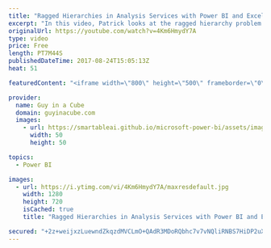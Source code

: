 ```yaml
---
title: "Ragged Hierarchies in Analysis Services with Power BI and Excel"
excerpt: "In this video, Patrick looks at the ragged hierarchy problem within Excel and Power BI when you are pulling data from Analysis Services. He looks at how you can correct the issue easily within Excel and some alternatives for Power BI.  LET'S CONNECT!  Guy in a Cube -- https://guyinacube.com -- http://twitter.com/guyinacube"
originalUrl: https://youtube.com/watch?v=4Km6HmydY7A
type: video
price: Free
length: PT7M44S
publishedDateTime: 2017-08-24T15:05:13Z
heat: 51

featuredContent: "<iframe width=\"800\" height=\"500\" frameborder=\"0\" src=\"https://www.youtube.com/embed/4Km6HmydY7A\" allow=\"accelerometer; autoplay; encrypted-media; gyroscope; picture-in-picture\" allowfullscreen></iframe>"

provider:
  name: Guy in a Cube
  domain: guyinacube.com
  images:
    - url: https://smartableai.github.io/microsoft-power-bi/assets/images/organizations/guyinacube.com-50x50.jpg
      width: 50
      height: 50

topics:
  - Power BI

images:
  - url: https://i.ytimg.com/vi/4Km6HmydY7A/maxresdefault.jpg
    width: 1280
    height: 720
    isCached: true
    title: "Ragged Hierarchies in Analysis Services with Power BI and Excel"

secured: "+2z+weijxzLuewndZkqzdMVCLmO+QAdR3MDoRQbhc7v7vNQliRNBS7HiDP2uXI7HGvN4RYT0RiZSELDxdQG5wHXsQDf67sYjKRFg9+9vUbVHO3UsrrKL7s/iC06pe0IbPCPXd//Pj0gCK7yn0/X8RZynklPkyD1JxsMHyDMzpV4GMoMdFBigylU1O6nyW9JO0C1Dc9OjQ9T3UnbTiXgGMvM57SrX06OzEDT1rYjnNl/sYp0UvYrhkK+oiJ0X972Bs3q+Lokv3/EQUrLiHiCxKwBcP8GeJTGn/M7hrJLXoS1rdnc0nrAefAnPQZKbZASLm67HusXF5Zr5SkTKcK766GZlLd7xu6Ke4GZM2lCaziFGisFUu4brewkKh53L9SUeuMlwSygCwa0fsUKHokrDuGtHD7eeULr03o9hQSIbeV0=;omP9NVIvbtCRw8/ixikqOg=="
---
```


